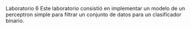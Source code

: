 Laboratorio 6
Este laboratorio consistió en implementar un modelo de un perceptron simple para filtrar un conjunto de datos para un clasificador binario.

